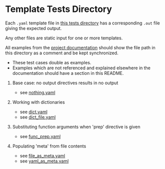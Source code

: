 # Template Tests Directory

Each `.yaml` template file in [this tests directory](./)
	has a corresponding `.out` file giving the expected output.

Any other files are static input for one or more templates.

All examples from the [project documentation](../README.md) should show
	the file path in this directory as a comment and be kept synchronized.

- These test cases double as examples.
- Examples which are not referenced and explained elsewhere in the
	documentation should have a section in this README.

1. Base case: no output directives results in no output
    - see [nothing.yaml](./nothing.yaml)

1. Working with dictionaries
    - see [dict.yaml](./dict.yaml)
    - see [dict_file.yaml](./dict_file.yaml)

1. Substituting function arguments when 'prep' directive is given
    - see [func_prep.yaml](./func_prep.yaml)

1. Populating 'meta' from file contents
    - see [file_as_meta.yaml](./file_as_meta.yaml)
    - see [yaml_as_meta.yaml](./yaml_as_meta.yaml)
